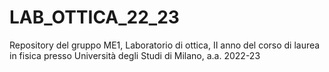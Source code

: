 # LAB_OTTICA_22_23
Repository del gruppo ME1, Laboratorio di ottica, II anno del corso di laurea in fisica presso Università degli Studi di Milano, a.a. 2022-23
